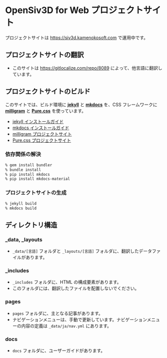 # OpenSiv3D for Web プロジェクトサイト

プロジェクトサイトは <https://siv3d.kamenokosoft.com> で運用中です。

## プロジェクトサイトの翻訳

* このサイトは <https://gitlocalize.com/repo/8089> によって、他言語に翻訳しています。

## プロジェクトサイトのビルド

このサイトでは、ビルド環境に [**jekyll**](https://jekyllrb.com) と [**mkdocs**](https://www.mkdocs.org/) を、CSS フレームワークに [**milligram**](https://milligram.io) と [**Pure.css**](https://purecss.io) を使っています。

- [jekyll インストールガイド](https://jekyllrb.com/docs/)
- [mkdocs インストールガイド](https://www.mkdocs.org/getting-started/)
- [milligram プロジェクトサイト](https://milligram.io)
- [Pure.css プロジェクトサイト](https://purecss.io)

### 依存関係の解決

```sh
% gem install bundler
% bundle install
% pip install mkdocs
% pip install mkdocs-material
```

### プロジェクトサイトの生成

```sh
% jekyll build
% mkdocs build
```

## ディレクトリ構造

### \_data, \_layouts

- `_data/[言語]` フォルダと `_layouts/[言語]` フォルダに、翻訳したデータファイルがあります。

### \_includes

- `_includes` フォルダに、HTML の構成要素があります。
- このフォルダには、翻訳したファイルを配置しないでください。

### pages

- `pages` フォルダに、主となる記事があります。
- ナビゲーションメニューは、手動で更新しています。ナビゲーションメニューの内容の定義は `_data/ja/nav.yml` にあります。

### docs

- `docs` フォルダに、ユーザーガイドがあります。
